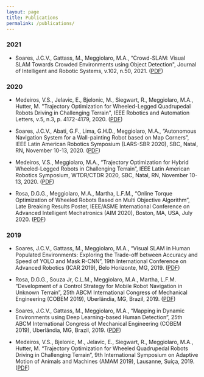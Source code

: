 ```yaml
---
layout: page
title: Publications
permalink: /publications/
---
```


### 2021

- Soares, J.C.V., Gattass, M., Meggiolaro, M.A., “Crowd-SLAM: Visual SLAM Towards Crowded Environments using Object Detection", Journal of Intelligent and Robotic Systems, v.102, n.50, 2021. ([PDF](http://meggi.usuarios.rdc.puc-rio.br/paper/R78_JIRS21_Crowd_SLAM.pdf)) 

### 2020


- Medeiros, V.S., Jelavic, E., Bjelonic, M., Siegwart, R., Meggiolaro, M.A., Hutter, M. "Trajectory Optimization for Wheeled-Legged Quadrupedal Robots Driving in Challenging Terrain", IEEE Robotics and Automation Letters, v.5, n.3, p. 4172-4179, 2020. ([PDF](http://meggi.usuarios.rdc.puc-rio.br/paper/R76_RAL20_Trajectory_optimization_for_wheeled_legged.pdf)) 

- Soares, J.C.V., Abati, G.F., Lima, G.H.D., Meggiolaro, M.A., “Autonomous Navigation System for a Wall-painting Robot based on Map Corners”, IEEE Latin American Robotics Symposium (LARS-SBR 2020), SBC, Natal, RN, November 10-13, 2020. ([PDF](http://meggi.usuarios.rdc.puc-rio.br/paper/C268_LARS20_Autonomous_navigation_system_for_a_wall_painting_robot.pdf))

- Medeiros, V.S., Meggiolaro, M.A., “Trajectory Optimization for Hybrid Wheeled-Legged Robots in Challenging Terrain”, IEEE Latin American Robotics Symposium, WTDR/CTDR 2020, SBC, Natal, RN, November 10-13, 2020. ([PDF](http://meggi.usuarios.rdc.puc-rio.br/paper/C269_LARS20_Trajectory_optimization_for_hybrid_wheel_legged_robots.pdf))

- Rosa, D.G.G., Meggiolaro, M.A., Martha, L.F.M., “Online Torque Optimization of Wheeled Robots Based on Multi Objective Algorithm”, Late Breaking Results Poster, IEEE/ASME International Conference on Advanced Intelligent Mechatronics (AIM 2020), Boston, MA, USA, July 2020. ([PDF](http://meggi.usuarios.rdc.puc-rio.br/paper/C265_AIM20_Online_torque_optimization.pdf))

### 2019

- Soares, J.C.V., Gattass, M., Meggiolaro, M.A., “Visual SLAM in Human Populated Environments: Exploring the Trade-off between Accuracy and Speed of YOLO and Mask R-CNN”, 19th International Conference on Advanced Robotics (ICAR 2019), Belo Horizonte, MG, 2019. ([PDF](http://meggi.usuarios.rdc.puc-rio.br/paper/C264_ICAR19_Visual_SLAM_in_human_populated_environments.pdf))

- Rosa, D.G.G., Souza Jr, C.L.M., Meggiolaro, M.A., Martha, L.F.M. “Development of a Control Strategy for Mobile Robot Navigation in Unknown Terrain”, 25th ABCM International Congress of Mechanical Engineering (COBEM 2019), Uberlândia, MG, Brazil, 2019. ([PDF](http://meggi.usuarios.rdc.puc-rio.br/paper/C262_COBEM19_Development_of_a_control_strategy_for_mobile_robot.pdf))

- Soares, J.C.V., Gattass, M., Meggiolaro, M.A., “Mapping in Dynamic Environments using Deep Learning-based Human Detection”, 25th ABCM International Congress of Mechanical Engineering (COBEM 2019), Uberlândia, MG, Brazil, 2019. ([PDF](http://meggi.usuarios.rdc.puc-rio.br/paper/C261_COBEM19_Mapping_in_dynamic_environments_using_deep_learning.pdf))

- Medeiros, V.S., Bjelonic, M., Jelavic, E., Siegwart, R., Meggiolaro, M.A., Hutter, M. “Trajectory Optimization for Wheeled Quadrupedal Robots Driving in Challenging Terrain”, 9th International Symposium on Adaptive Motion of Animals and Machines (AMAM 2019), Lausanne, Suíça, 2019. ([PDF](http://meggi.usuarios.rdc.puc-rio.br/paper/C260_AMAM19_Trajectory_optimization_for_wheeled_quadrupedal.pdf))





